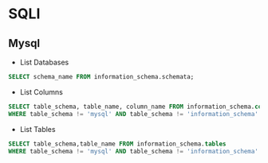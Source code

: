 # SQLI

## Mysql

- List Databases
```sql
SELECT schema_name FROM information_schema.schemata;
```
- List Columns
```sql
SELECT table_schema, table_name, column_name FROM information_schema.columns 
WHERE table_schema != 'mysql' AND table_schema != 'information_schema'
```

- List Tables
```sql
SELECT table_schema,table_name FROM information_schema.tables 
WHERE table_schema != 'mysql' AND table_schema != 'information_schema'
```


